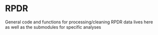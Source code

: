 # RPDR

General code and functions for processing/cleaning RPDR data lives here as well as the submodules for specific analyses
